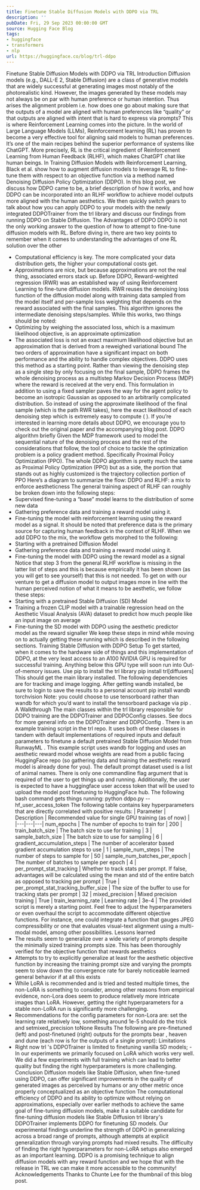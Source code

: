 ```yaml
---
title: Finetune Stable Diffusion Models with DDPO via TRL
description: ''
pubDate: Fri, 29 Sep 2023 00:00:00 GMT
source: Hugging Face Blog
tags:
- huggingface
- transformers
- nlp
url: https://huggingface.co/blog/trl-ddpo
---
```


Finetune Stable Diffusion Models with DDPO via TRL
Introduction
Diffusion models (e.g., DALL-E 2, Stable Diffusion) are a class of generative models that are widely successful at generating images most notably of the photorealistic kind. However, the images generated by these models may not always be on par with human preference or human intention. Thus arises the alignment problem i.e. how does one go about making sure that the outputs of a model are aligned with human preferences like “quality” or that outputs are aligned with intent that is hard to express via prompts? This is where Reinforcement Learning comes into the picture.
In the world of Large Language Models (LLMs), Reinforcement learning (RL) has proven to become a very effective tool for aligning said models to human preferences. It’s one of the main recipes behind the superior performance of systems like ChatGPT. More precisely, RL is the critical ingredient of Reinforcement Learning from Human Feedback (RLHF), which makes ChatGPT chat like human beings.
In Training Diffusion Models with Reinforcement Learning, Black et al. show how to augment diffusion models to leverage RL to fine-tune them with respect to an objective function via a method named Denoising Diffusion Policy Optimization (DDPO).
In this blog post, we discuss how DDPO came to be, a brief description of how it works, and how DDPO can be incorporated into an RLHF workflow to achieve model outputs more aligned with the human aesthetics. We then quickly switch gears to talk about how you can apply DDPO to your models with the newly integrated DDPOTrainer
from the trl
library and discuss our findings from running DDPO on Stable Diffusion.
The Advantages of DDPO
DDPO is not the only working answer to the question of how to attempt to fine-tune diffusion models with RL.
Before diving in, there are two key points to remember when it comes to understanding the advantages of one RL solution over the other
- Computational efficiency is key. The more complicated your data distribution gets, the higher your computational costs get.
- Approximations are nice, but because approximations are not the real thing, associated errors stack up.
Before DDPO, Reward-weighted regression (RWR) was an established way of using Reinforcement Learning to fine-tune diffusion models. RWR reuses the denoising loss function of the diffusion model along with training data sampled from the model itself and per-sample loss weighting that depends on the reward associated with the final samples. This algorithm ignores the intermediate denoising steps/samples. While this works, two things should be noted:
- Optimizing by weighing the associated loss, which is a maximum likelihood objective, is an approximate optimization
- The associated loss is not an exact maximum likelihood objective but an approximation that is derived from a reweighed variational bound
The two orders of approximation have a significant impact on both performance and the ability to handle complex objectives.
DDPO uses this method as a starting point. Rather than viewing the denoising step as a single step by only focusing on the final sample, DDPO frames the whole denoising process as a multistep Markov Decision Process (MDP) where the reward is received at the very end. This formulation in addition to using a fixed sampler paves the way for the agent policy to become an isotropic Gaussian as opposed to an arbitrarily complicated distribution. So instead of using the approximate likelihood of the final sample (which is the path RWR takes), here the exact likelihood of each denoising step which is extremely easy to compute ( ).
If you’re interested in learning more details about DDPO, we encourage you to check out the original paper and the accompanying blog post.
DDPO algorithm briefly
Given the MDP framework used to model the sequential nature of the denoising process and the rest of the considerations that follow, the tool of choice to tackle the optimization problem is a policy gradient method. Specifically Proximal Policy Optimization (PPO). The whole DDPO algorithm is pretty much the same as Proximal Policy Optimization (PPO) but as a side, the portion that stands out as highly customized is the trajectory collection portion of PPO
Here’s a diagram to summarize the flow:
DDPO and RLHF: a mix to enforce aestheticness
The general training aspect of RLHF can roughly be broken down into the following steps:
- Supervised fine-tuning a “base” model learns to the distribution of some new data
- Gathering preference data and training a reward model using it.
- Fine-tuning the model with reinforcement learning using the reward model as a signal.
It should be noted that preference data is the primary source for capturing human feedback in the context of RLHF.
When we add DDPO to the mix, the workflow gets morphed to the following:
- Starting with a pretrained Diffusion Model
- Gathering preference data and training a reward model using it.
- Fine-tuning the model with DDPO using the reward model as a signal
Notice that step 3 from the general RLHF workflow is missing in the latter list of steps and this is because empirically it has been shown (as you will get to see yourself) that this is not needed.
To get on with our venture to get a diffusion model to output images more in line with the human perceived notion of what it means to be aesthetic, we follow these steps:
- Starting with a pretrained Stable Diffusion (SD) Model
- Training a frozen CLIP model with a trainable regression head on the Aesthetic Visual Analysis (AVA) dataset to predict how much people like an input image on average
- Fine-tuning the SD model with DDPO using the aesthetic predictor model as the reward signaller
We keep these steps in mind while moving on to actually getting these running which is described in the following sections.
Training Stable Diffusion with DDPO
Setup
To get started, when it comes to the hardware side of things and this implementation of DDPO, at the very least access to an A100 NVIDIA GPU is required for successful training. Anything below this GPU type will soon run into Out-of-memory issues.
Use pip to install the trl
library
pip install trl[diffusers]
This should get the main library installed. The following dependencies are for tracking and image logging. After getting wandb
installed, be sure to login to save the results to a personal account
pip install wandb torchvision
Note: you could choose to use tensorboard
rather than wandb
for which you’d want to install the tensorboard
package via pip
.
A Walkthrough
The main classes within the trl
library responsible for DDPO training are the DDPOTrainer
and DDPOConfig
classes. See docs for more general info on the DDPOTrainer
and DDPOConfig
. There is an example training script in the trl
repo. It uses both of these classes in tandem with default implementations of required inputs and default parameters to finetune a default pretrained Stable Diffusion Model from RunwayML
.
This example script uses wandb
for logging and uses an aesthetic reward model whose weights are read from a public facing HuggingFace repo (so gathering data and training the aesthetic reward model is already done for you). The default prompt dataset used is a list of animal names.
There is only one commandline flag argument that is required of the user to get things up and running. Additionally, the user is expected to have a huggingface user access token that will be used to upload the model post finetuning to HuggingFace hub.
The following bash command gets things running:
python ddpo.py --hf_user_access_token <token>
The following table contains key hyperparameters that are directly correlated with positive results:
| Parameter | Description | Recommended value for single GPU training (as of now) |
|---|---|---|
num_epochs |
The number of epochs to train for | 200 |
train_batch_size |
The batch size to use for training | 3 |
sample_batch_size |
The batch size to use for sampling | 6 |
gradient_accumulation_steps |
The number of accelerator based gradient accumulation steps to use | 1 |
sample_num_steps |
The number of steps to sample for | 50 |
sample_num_batches_per_epoch |
The number of batches to sample per epoch | 4 |
per_prompt_stat_tracking |
Whether to track stats per prompt. If false, advantages will be calculated using the mean and std of the entire batch as opposed to tracking per prompt | True |
per_prompt_stat_tracking_buffer_size |
The size of the buffer to use for tracking stats per prompt | 32 |
mixed_precision |
Mixed precision training | True |
train_learning_rate |
Learning rate | 3e-4 |
The provided script is merely a starting point. Feel free to adjust the hyperparameters or even overhaul the script to accommodate different objective functions. For instance, one could integrate a function that gauges JPEG compressibility or one that evaluates visual-text alignment using a multi-modal model, among other possibilities.
Lessons learned
- The results seem to generalize over a wide variety of prompts despite the minimally sized training prompts size. This has been thoroughly verified for the objective function that rewards aesthetics
- Attempts to try to explicitly generalize at least for the aesthetic objective function by increasing the training prompt size and varying the prompts seem to slow down the convergence rate for barely noticeable learned general behavior if at all this exists
- While LoRA is recommended and is tried and tested multiple times, the non-LoRA is something to consider, among other reasons from empirical evidence, non-Lora does seem to produce relatively more intricate images than LoRA. However, getting the right hyperparameters for a stable non-LoRA run is significantly more challenging.
- Recommendations for the config parameters for non-Lora are: set the learning rate relatively low, something around
1e-5
should do the trick and setmixed_precision
toNone
Results
The following are pre-finetuned (left) and post-finetuned (right) outputs for the prompts bear
, heaven
and dune
(each row is for the outputs of a single prompt):
Limitations
- Right now
trl
's DDPOTrainer is limited to finetuning vanilla SD models; - In our experiments we primarily focused on LoRA which works very well. We did a few experiments with full training which can lead to better quality but finding the right hyperparameters is more challenging.
Conclusion
Diffusion models like Stable Diffusion, when fine-tuned using DDPO, can offer significant improvements in the quality of generated images as perceived by humans or any other metric once properly conceptualized as an objective function
The computational efficiency of DDPO and its ability to optimize without relying on approximations, especially over earlier methods to achieve the same goal of fine-tuning diffusion models, make it a suitable candidate for fine-tuning diffusion models like Stable Diffusion
trl
library's DDPOTrainer
implements DDPO for finetuning SD models.
Our experimental findings underline the strength of DDPO in generalizing across a broad range of prompts, although attempts at explicit generalization through varying prompts had mixed results. The difficulty of finding the right hyperparameters for non-LoRA setups also emerged as an important learning.
DDPO is a promising technique to align diffusion models with any reward function and we hope that with the release in TRL we can make it more accessible to the community!
Acknowledgements
Thanks to Chunte Lee for the thumbnail of this blog post.